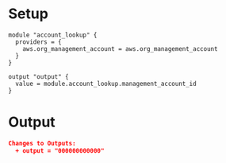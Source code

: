 # Setup

```hcl
module "account_lookup" {
  providers = {
    aws.org_management_account = aws.org_management_account
  }
}

output "output" {
  value = module.account_lookup.management_account_id
}
```

# Output

```json
Changes to Outputs:
  + output = "000000000000"
```